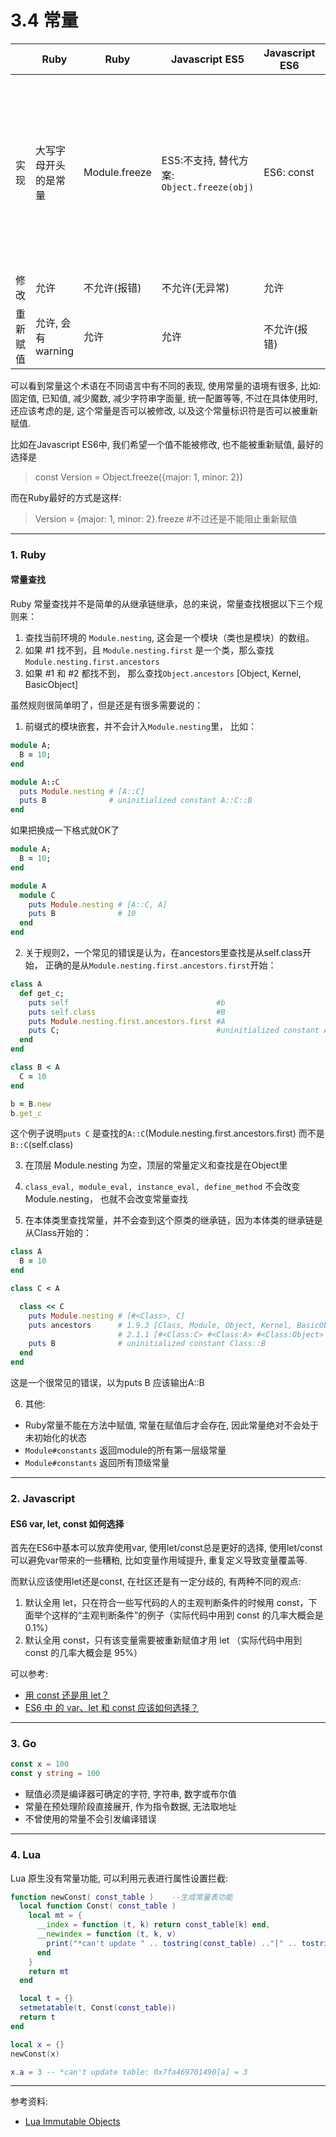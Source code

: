 # 3.4 常量

|          | Ruby                 | Ruby               | Javascript ES5                             | Javascript ES6 | Go                                                            | Lua    |
|----------|----------------------|--------------------|--------------------------------------------|----------------|---------------------------------------------------------------|--------|
| 实现     | 大写字母开头的是常量 | Module.freeze      | ES5:不支持, 替代方案: `Object.freeze(obj)` | ES6: const     | const<br>常量在预处理阶段直接展开, 作为指令数据<br>类型有限制 | 不支持 |
| 修改     | 允许                 | 不允许(报错)       | 不允许(无异常)                             | 允许           | 无法修改                                                      | -      |
| 重新赋值 | 允许, 会有warning    | 允许               | 允许                                       | 不允许(报错)   | 不允许                                                        | -      |


可以看到常量这个术语在不同语言中有不同的表现, 使用常量的语境有很多, 比如: 固定值, 已知值, 减少魔数, 减少字符串字面量, 统一配置等等, 不过在具体使用时, 还应该考虑的是, 这个常量是否可以被修改, 以及这个常量标识符是否可以被重新赋值.

比如在Javascript ES6中, 我们希望一个值不能被修改, 也不能被重新赋值, 最好的选择是

> const Version = Object.freeze({major: 1, minor: 2})

而在Ruby最好的方式是这样:

> Version = {major: 1, minor: 2}.freeze #不过还是不能阻止重新赋值

---

### 1. Ruby

#### 常量查找

Ruby 常量查找并不是简单的从继承链继承，总的来说，常量查找根据以下三个规则来：

1. 查找当前环境的 `Module.nesting`, 这会是一个模块（类也是模块）的数组。
2. 如果 #1 找不到，且 `Module.nesting.first` 是一个类，那么查找 `Module.nesting.first.ancestors`
3. 如果 #1 和 #2 都找不到， 那么查找`Object.ancestors` [Object, Kernel, BasicObject]

虽然规则很简单明了，但是还是有很多需要说的：

1. 前缀式的模块嵌套，并不会计入`Module.nesting`里， 比如：

  ```ruby
  module A;
    B = 10;
  end

  module A::C
    puts Module.nesting # [A::C]
    puts B              # uninitialized constant A::C::B
  end
  ```
  如果把换成一下格式就OK了

  ```ruby
  module A;
    B = 10;
  end

  module A
    module C
      puts Module.nesting # [A::C, A]
      puts B              # 10
    end
  end
  ```

2. 关于规则2，一个常见的错误是认为，在ancestors里查找是从self.class开始， 正确的是从`Module.nesting.first.ancestors.first`开始：

  ```ruby
  class A
    def get_c;
      puts self                                 #b
      puts self.class                           #B
      puts Module.nesting.first.ancestors.first #A
      puts C;                                   #uninitialized constant A::C
    end
  end

  class B < A
    C = 10
  end

  b = B.new
  b.get_c
  ```

  这个例子说明`puts C` 是查找的`A::C`(Module.nesting.first.ancestors.first) 而不是`B::C`(self.class)

3. 在顶层 Module.nesting 为空，顶层的常量定义和查找是在Object里

4. `class_eval, module_eval, instance_eval, define_method` 不会改变Module.nesting， 也就不会改变常量查找

5. 在本体类里查找常量，并不会查到这个原类的继承链，因为本体类的继承链是从Class开始的：
  ```ruby
  class A
    B = 10
  end

  class C < A

    class << C
      puts Module.nesting # [#<Class>, C]
      puts ancestors      # 1.9.3 [Class, Module, Object, Kernel, BasicObject]
                          # 2.1.1 [#<Class:C> #<Class:A> #<Class:Object> #<Class:BasicObject> Class Module Object Kernel BasicObject]
      puts B              # uninitialized constant Class::B
    end
  end
  ```
   这是一个很常见的错误，以为puts B 应该输出A::B

6. 其他:

  * Ruby常量不能在方法中赋值, 常量在赋值后才会存在, 因此常量绝对不会处于未初始化的状态
  * `Module#constants` 返回module的所有第一层级常量
  * `Module#constants` 返回所有顶级常量

---

### 2. Javascript

#### ES6 var, let, const 如何选择

首先在ES6中基本可以放弃使用var, 使用let/const总是更好的选择, 使用let/const可以避免var带来的一些糟粕, 比如变量作用域提升, 重复定义导致变量覆盖等.

而默认应该使用let还是const, 在社区还是有一定分歧的, 有两种不同的观点:

1. 默认全用 let，只在符合一些写代码的人的主观判断条件的时候用 const，下面举个这样的“主观判断条件”的例子（实际代码中用到 const 的几率大概会是 0.1%）
2. 默认全用 const，只有该变量需要被重新赋值才用 let （实际代码中用到 const 的几率大概会是 95%）

可以参考:

* [用 const 还是用 let？](http://www.cnblogs.com/ziyunfei/p/6038213.html)
* [ES6 中 的 var、let 和 const 应该如何选择？](http://www.ituring.com.cn/article/261278)

---

### 3. Go

```go
const x = 100  
const y string = 100
```

* 赋值必须是编译器可确定的字符, 字符串, 数字或布尔值
* 常量在预处理阶段直接展开, 作为指令数据, 无法取地址
* 不曾使用的常量不会引发编译错误

---

### 4. Lua

Lua 原生没有常量功能, 可以利用元表进行属性设置拦截:

```lua
function newConst( const_table )    --生成常量表功能
  local function Const( const_table )
    local mt = {
      __index = function (t, k) return const_table[k] end,
      __newindex = function (t, k, v)
        print("*can't update " .. tostring(const_table) .."[" .. tostring(k) .."] = " .. tostring(v))
      end
    }
    return mt
  end

  local t = {}
  setmetatable(t, Const(const_table))
  return t
end

local x = {}
newConst(x)

x.a = 3 -- *can't update table: 0x7fa469701490[a] = 3
```

---

参考资料:

* [Lua Immutable Objects](http://lua-users.org/wiki/ImmutableObjects) <!--TODO-->
